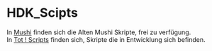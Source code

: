 # HDK_Scipts

In [Mushi](Mushi) finden sich die Alten Mushi Skripte, frei zu verfügung.  
In [Tot ! Scripts](Tot%20!%20Scripts) finden sich, Skripte die in Entwicklung sich befinden.
